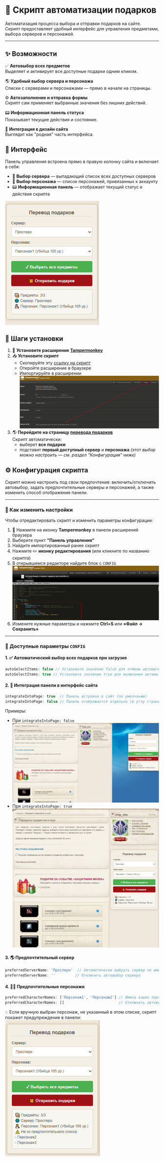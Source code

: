 # 🎁 Скрипт автоматизации подарков
Автоматизация процесса выбора и отправки подарков на сайте.  
Скрипт предоставляет удобный интерфейс для управления предметами, выбора серверов и персонажей.

---
## ✨ Возможности  
✅ **Автовыбор всех предметов**  
Выделяет и активирует все доступные подарки одним кликом.

🌎 **Удобный выбор сервера и персонажа**  
Списки с серверами и персонажами — прямо в начале на страницы.

⚙️ **Автозаполнение и отправка формы**  
Скрипт сам применяет выбранные значения без лишних действий.

📟 **Информационная панель статуса**  
Показывает текущие действия и состояние.

🎨 **Интеграция в дизайн сайта**  
Выглядит как "родная" часть интерфейса.

## 🧭 Интерфейс

Панель управления встроена прямо в правую колонку сайта и включает в себя:

- 🔘 **Выбор сервера** — выпадающий список всех доступных серверов  
- 🦸 **Выбор персонажа** — список персонажей, привязанных к аккаунту  
- 📟 **Информационная панель** — отображает текущий статус и действия скрипта

![script_preview](img/script_preview.png)

## 🚀 Шаги установки
1. 🧩 **Установите расширение [Tampermonkey](https://www.tampermonkey.net/)**
2. 📥 **Установите скрипт**
   - Скопируйте эту [ссылку на скрипт](https://raw.githubusercontent.com/chip-chu/pw-gift-helper/refs/heads/main/send_gifts.js)
   - Откройте расширение в браузере
   - Импортируйте в расширении  
     ![import_script](img/import_script.png)
3. 🌎 **Перейдите на страницу [перевода подарков](https://pwonline.ru/promo_items.php)**   
   Скрипт автоматически:
   - выберет **все подарки**
   - подставит **первый доступный сервер** и **персонажа** *(этот выбор можно настроить — см. раздел "Конфигурация" ниже)*



## ⚙️ Конфигурация скрипта

Скрипт можно настроить под свои предпочтения: включить/отключить автовыбор, задать предпочтительные серверы и персонажей, а также изменить способ отображения панели.

---
### 📂 Как изменить настройки

Чтобы отредактировать скрипт и изменить параметры конфигурации:

1. 🧩 Нажмите на иконку **Tampermonkey** в панели расширений браузера  
2. Выберите пункт **"Панель управления"**
3. Найдите импортированный ранее скрипт
4. Нажмите ✏️ **иконку редактирования** (или кликните по названию скрипта)
5. В открывшемся редакторе найдите блок с `CONFIG`
![script_config_example](img/script_config_example.png)
6. Измените нужные параметры и нажмите **Ctrl+S** или **«Файл → Сохранить»**

---

### 🔧 Доступные параметры `CONFIG`

#### 1. ✅ Автоматический выбор всех подарков при загрузке
 ```js
 autoSelectItems: false // Установите значение false для отмены автоматического выбора
 autoSelectItems: true // Установите значение true для включения автоматического выбора
 ```

#### 2. 🎨 Интеграция панели в интерфейс сайта
 ```js
integrateIntoPage: true  // Панель встроена в сайт (по умолчанию)
integrateIntoPage: false // Панель отображается отдельно (в углу страницы)
 ```
Примеры:
   - При `integrateIntoPage: false`  
     ![script_not_integrated_into_page](img/script_not_integrated_into_page.png)
   - При `integrateIntoPage: true`  
     ![script_integrated_into_page](img/script_integrated_into_page.png)

#### 3. 🌎 Предпочтительный сервер
```js
preferredServerName: 'Просперо'  // Автоматически выбрать сервер по имени
preferredServerName: ''         // Отключить автовыбор сервера
```
#### 4. 👯‍♀️ Предпочтительные персонажи
```js
preferredCharacterNames: ['Персонаж1', 'Персонаж2'] // Имена ваших персонажей
preferredCharacterNames: []                         // Отключить автовыбор персонажа
```
💡 Если вручную выбран персонаж, не указанный в этом списке, скрипт покажет предупреждение в панели:  
 ![preview_preferred_chars](img/preview_preferred_chars.png)